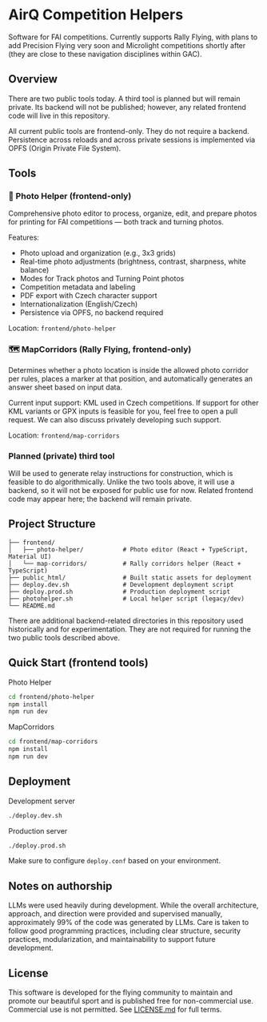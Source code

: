 # AirQ Competition Helpers

Software for FAI competitions. Currently supports Rally Flying, with plans to add Precision Flying very soon and Microlight competitions shortly after (they are close to these navigation disciplines within GAC).

## Overview

There are two public tools today. A third tool is planned but will remain private. Its backend will not be published; however, any related frontend code will live in this repository.

All current public tools are frontend-only. They do not require a backend. Persistence across reloads and across private sessions is implemented via OPFS (Origin Private File System).

## Tools

### 📸 Photo Helper (frontend-only)
Comprehensive photo editor to process, organize, edit, and prepare photos for printing for FAI competitions — both track and turning photos.

Features:
- Photo upload and organization (e.g., 3x3 grids)
- Real-time photo adjustments (brightness, contrast, sharpness, white balance)
- Modes for Track photos and Turning Point photos
- Competition metadata and labeling
- PDF export with Czech character support
- Internationalization (English/Czech)
- Persistence via OPFS, no backend required

Location: `frontend/photo-helper`

### 🗺️ MapCorridors (Rally Flying, frontend-only)
Determines whether a photo location is inside the allowed photo corridor per rules, places a marker at that position, and automatically generates an answer sheet based on input data.

Current input support: KML used in Czech competitions. If support for other KML variants or GPX inputs is feasible for you, feel free to open a pull request. We can also discuss privately developing such support.

Location: `frontend/map-corridors`

### Planned (private) third tool
Will be used to generate relay instructions for construction, which is feasible to do algorithmically. Unlike the two tools above, it will use a backend, so it will not be exposed for public use for now. Related frontend code may appear here; the backend will remain private.

## Project Structure

```
├── frontend/
│   ├── photo-helper/           # Photo editor (React + TypeScript, Material UI)
│   └── map-corridors/          # Rally corridors helper (React + TypeScript)
├── public_html/                # Built static assets for deployment
├── deploy.dev.sh               # Development deployment script
├── deploy.prod.sh              # Production deployment script
├── photohelper.sh              # Local helper script (legacy/dev)
└── README.md
```

There are additional backend-related directories in this repository used historically and for experimentation. They are not required for running the two public tools described above.

## Quick Start (frontend tools)

Photo Helper
```bash
cd frontend/photo-helper
npm install
npm run dev
```

MapCorridors
```bash
cd frontend/map-corridors
npm install
npm run dev
```

## Deployment

Development server
```bash
./deploy.dev.sh
```

Production server
```bash
./deploy.prod.sh
```

Make sure to configure `deploy.conf` based on your environment.

## Notes on authorship

LLMs were used heavily during development. While the overall architecture, approach, and direction were provided and supervised manually, approximately 99% of the code was generated by LLMs. Care is taken to follow good programming practices, including clear structure, security practices, modularization, and maintainability to support future development.

## License

This software is developed for the flying community to maintain and promote our beautiful sport and is published free for non-commercial use. Commercial use is not permitted. See [LICENSE.md](./LICENSE.md) for full terms.